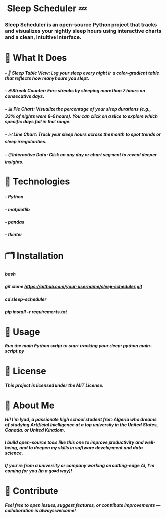 # &nbsp;Sleep Scheduler 💤

##### 

### Sleep Scheduler is an open-source Python project that tracks and visualizes your nightly sleep hours using interactive charts and a clean, intuitive interface.

##### 

# 🧠 What It Does

##### 

##### \- 📅 Sleep Table View: Log your sleep every night in a color-gradient table that reflects how many hours you slept.

##### \- 🔥 Streak Counter: Earn streaks by sleeping more than 7 hours on consecutive days.

##### \- 📊 Pie Chart: Visualize the percentage of your sleep durations (e.g., 33% of nights were 8–9 hours). You can click on a slice to explore which specific days fall in that range.

##### \- 📈 Line Chart: Track your sleep hours across the month to spot trends or sleep irregularities.

##### \- 🖱️ Interactive Data: Click on any day or chart segment to reveal deeper insights.

##### 

# 🔧 Technologies

##### 

##### \- Python

##### \- matplotlib

##### \- pandas

##### \- tkinter

##### 

# 🗂️ Installation

##### 

##### bash

##### git clone https://github.com/your-username/sleep-scheduler.git

##### cd sleep-scheduler

##### pip install -r requirements.txt



# 🚀 Usage

##### Run the main Python script to start tracking your sleep: python main-script.py



# 📖 License

##### This project is licensed under the MIT License.

# 👤 About Me

##### Hi! I'm Iyad, a passionate high school student from Algeria who dreams of studying Artificial Intelligence at a top university in the United States, Canada, or United Kingdom.

##### I build open-source tools like this one to improve productivity and well-being, and to deepen my skills in software development and data science.

##### 

##### If you're from a university or company working on cutting-edge AI, I'm coming for you (in a good way)!

#### 

# 🤝 Contribute

##### Feel free to open issues, suggest features, or contribute improvements — collaboration is always welcome!





